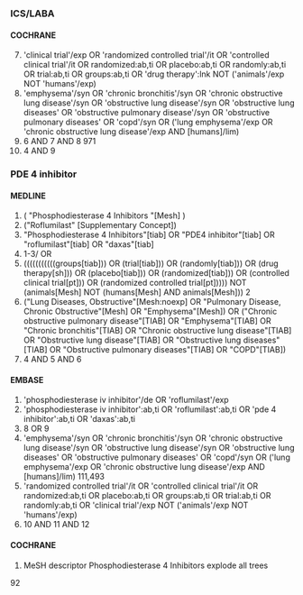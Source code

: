### ICS/LABA
#### COCHRANE
7. 'clinical trial'/exp OR 'randomized controlled trial'/it OR 'controlled clinical trial'/it OR randomized:ab,ti OR placebo:ab,ti OR randomly:ab,ti OR trial:ab,ti OR groups:ab,ti OR 'drug therapy':lnk NOT ('animals'/exp NOT 'humans'/exp)
8. 'emphysema'/syn OR 'chronic bronchitis'/syn OR 'chronic obstructive lung disease'/syn OR 'obstructive lung disease'/syn OR 'obstructive lung diseases' OR 'obstructive pulmonary disease'/syn OR 'obstructive pulmonary diseases' OR 'copd'/syn OR ('lung emphysema'/exp OR 'chronic obstructive lung disease'/exp AND [humans]/lim)
9. 6 AND 7 AND 8 971
10. 4 AND 9

### PDE 4 inhibitor
#### MEDLINE
1. ( "Phosphodiesterase 4 Inhibitors "[Mesh] )
2. ("Roflumilast" [Supplementary Concept])
3. "Phosphodiesterase 4 Inhibitors"[tiab] OR "PDE4 inhibitor"[tiab] OR "roflumilast"[tiab] OR "daxas"[tiab]
4. 1-3/ OR
5. (((((((((((groups[tiab])) OR (trial[tiab])) OR (randomly[tiab])) OR (drug therapy[sh])) OR (placebo[tiab])) OR (randomized[tiab])) OR (controlled clinical trial[pt])) OR (randomized controlled trial[pt])))) NOT (animals[Mesh] NOT (humans[Mesh] AND animals[Mesh])) 2
6. ("Lung Diseases, Obstructive"[Mesh:noexp] OR "Pulmonary Disease, Chronic Obstructive"[Mesh] OR "Emphysema"[Mesh]) OR ("Chronic obstructive pulmonary disease"[TIAB] OR "Emphysema"[TIAB] OR "Chronic bronchitis"[TIAB] OR "Chronic obstructive lung disease"[TIAB] OR "Obstructive lung disease"[TIAB] OR "Obstructive lung diseases"[TIAB] OR "Obstructive pulmonary diseases"[TIAB] OR "COPD"[TIAB])
7. 4 AND 5 AND 6

#### EMBASE
1. 'phosphodiesterase iv inhibitor'/de OR 'roflumilast'/exp
2. 'phosphodiesterase iv inhibitor':ab,ti OR 'roflumilast':ab,ti OR 'pde 4 inhibitor':ab,ti OR 'daxas':ab,ti
3. 8 OR 9
4. 'emphysema'/syn OR 'chronic bronchitis'/syn OR 'chronic obstructive lung disease'/syn OR 'obstructive lung disease'/syn OR 'obstructive lung diseases' OR 'obstructive pulmonary diseases' OR 'copd'/syn OR ('lung emphysema'/exp OR 'chronic obstructive lung disease'/exp AND [humans]/lim) 111,493
5. 'randomized controlled trial'/it OR 'controlled clinical trial'/it OR randomized:ab,ti OR placebo:ab,ti OR groups:ab,ti OR trial:ab,ti OR randomly:ab,ti OR 'clinical trial'/exp NOT ('animals'/exp NOT 'humans'/exp)
6. 10 AND 11 AND 12

#### COCHRANE
1. MeSH descriptor Phosphodiesterase 4 Inhibitors explode all trees

<PAGE>92